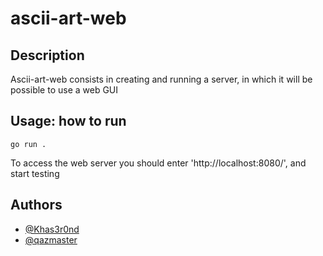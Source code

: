 # ascii-art-web

## Description

Ascii-art-web consists in creating and running a server, in which it will be possible to use a web GUI

## Usage: how to run

```
go run . 
```
To access the web server you should enter 'http://localhost:8080/', and start testing

## Authors

- [@Khas3r0nd](https://01.alem.school/git/Khas3r0nd)
- [@qazmaster](https://01.alem.school/git/qazmaster)